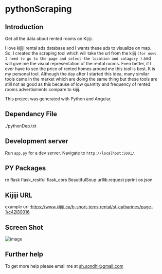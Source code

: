 # pythonScraping

## Introduction
Get all the data about rented rooms on Kijiji.

I love kijiji rental ads database and I  wants these ads to visualize on map. So, I created the scraping tool which will take the url from the kijij ``(for now:  I need to go to the page and select the location and catagory )`` and will give me the visual representation of the rental rooms. Even better, if I ever have to see the price of rented homes around me this tool is best. It is my personal tool. Although the day after I started this idea, many similar tools came in the market which are doing the same thing but these tools are still not as good as this because of low quantity and frequency of rented rooms advertisments compare to kijij.

This project was generated with Python and Angular.

## Dependancy File
./pythonDep.txt

## Development server

Run `app.py` for a dev server. Navigate to `http://localhost:5001/`.

## PY Packages 
 re
 flask 
 flask_restful 
 flask_cors 
 BeautifulSoup
 urllib.request
 pprint
 os
 json

## Kijiji URL
example url :https://www.kijiji.ca/b-short-term-rental/st-catharines/page-1/c42l80016

## Screen Shot
![image](https://user-images.githubusercontent.com/20360297/73206235-9008cf00-4110-11ea-9ae7-c2438b8d5749.png)

## Further help

To get more help please email me at sh.sondhi@gmail.com

